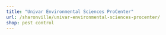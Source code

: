```yaml
---
title: "Univar Environmental Sciences ProCenter"
url: /sharonville/univar-environmental-sciences-procenter/
shop: pest control
---
```

